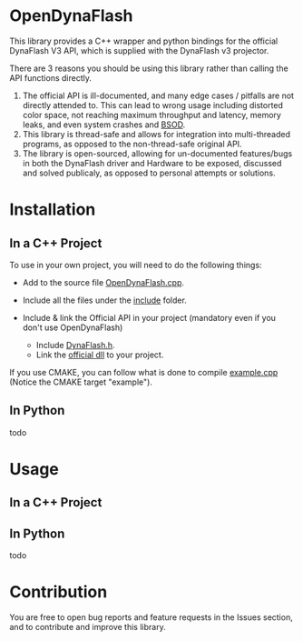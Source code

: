 # OpenDynaFlash

This library provides a C++ wrapper and python bindings for the official DynaFlash V3 API, which is supplied with the DynaFlash v3 projector.

There are 3 reasons you should be using this library rather than calling the API functions directly.

1) The official API is ill-documented, and many edge cases / pitfalls are not directly attended to. This can lead to wrong usage including distorted color space, not reaching maximum throughput and latency, memory leaks, and even system crashes and [BSOD](https://en.wikipedia.org/wiki/Blue_screen_of_death).
2) This library is thread-safe and allows for integration into multi-threaded programs, as opposed to the non-thread-safe original API.
3) The library is open-sourced, allowing for un-documented features/bugs in both the DynaFlash driver and Hardware to be exposed, discussed and solved publicaly, as opposed to personal attempts or solutions.

# Installation
## In a C++ Project
To use in your own project, you will need to do the following things:

- Add to the source file [OpenDynaFlash.cpp](https://github.com/yoterel/OpenDynaFlash/blob/main/src/OpenDynaFlash.cpp).
- Include all the files under the [include](https://github.com/yoterel/OpenDynaFlash/tree/main/include) folder.

- Include & link the Official API in your project (mandatory even if you don't use OpenDynaFlash)
  - Include [DynaFlash.h](https://github.com/yoterel/OpenDynaFlash/blob/main/official_API/include/DynaFlash.h).
  - Link the [official dll](https://github.com/yoterel/OpenDynaFlash/blob/main/official_API/lib/DynaFlash200.dll) to your project.

If you use CMAKE, you can follow what is done to compile [example.cpp](https://github.com/yoterel/OpenDynaFlash/blob/main/examples/example.cpp) (Notice the CMAKE target "example").


## In Python
todo

# Usage
## In a C++ Project

## In Python
todo

# Contribution
You are free to open bug reports and feature requests in the Issues section, and to contribute and improve this library.
